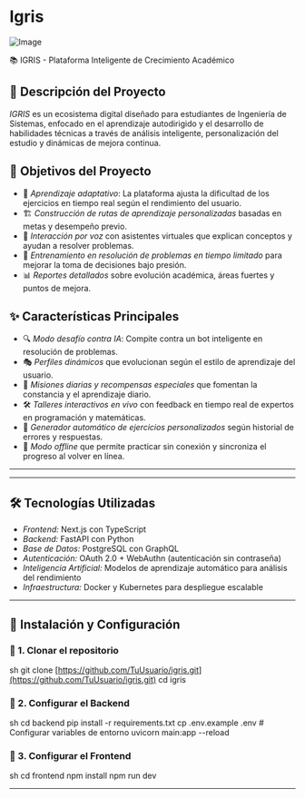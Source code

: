 # Igris

![Image](https://github.com/user-attachments/assets/ecf927ab-7d3f-42fc-a857-63b36eafd665)

📚 IGRIS - Plataforma Inteligente de Crecimiento Académico  

## 📌 Descripción del Proyecto  
*IGRIS* es un ecosistema digital diseñado para estudiantes de Ingeniería de Sistemas, enfocado en el aprendizaje autodirigido y el desarrollo de habilidades técnicas a través de análisis inteligente, personalización del estudio y dinámicas de mejora continua.  

## 🎯 Objetivos del Proyecto  
- 🧠 *Aprendizaje adaptativo*: La plataforma ajusta la dificultad de los ejercicios en tiempo real según el rendimiento del usuario.  
- 🏗 *Construcción de rutas de aprendizaje personalizadas* basadas en metas y desempeño previo.  
- 🎤 *Interacción por voz* con asistentes virtuales que explican conceptos y ayudan a resolver problemas.  
- 🔄 *Entrenamiento en resolución de problemas en tiempo limitado* para mejorar la toma de decisiones bajo presión.  
- 📊 *Reportes detallados* sobre evolución académica, áreas fuertes y puntos de mejora.  

## ✨ Características Principales  
- 🔍 *Modo desafío contra IA*: Compite contra un bot inteligente en resolución de problemas.  
- 🎭 *Perfiles dinámicos* que evolucionan según el estilo de aprendizaje del usuario.  
- 🏅 *Misiones diarias y recompensas especiales* que fomentan la constancia y el aprendizaje diario.  
- 🛠 *Talleres interactivos en vivo* con feedback en tiempo real de expertos en programación y matemáticas.  
- 🔧 *Generador automático de ejercicios personalizados* según historial de errores y respuestas.  
- 📡 *Modo offline* que permite practicar sin conexión y sincroniza el progreso al volver en línea.  
****
---

## 🛠️ Tecnologías Utilizadas  
- *Frontend:* Next.js con TypeScript  
- *Backend:* FastAPI con Python  
- *Base de Datos:* PostgreSQL con GraphQL  
- *Autenticación:* OAuth 2.0 + WebAuthn (autenticación sin contraseña)  
- *Inteligencia Artificial:* Modelos de aprendizaje automático para análisis del rendimiento  
- *Infraestructura:* Docker y Kubernetes para despliegue escalable  

---

## 🚀 Instalación y Configuración  

### 🔹 1. Clonar el repositorio  
sh
git clone [https://github.com/TuUsuario/igris.git](https://github.com/TuUsuario/igris.git)
cd igris
  

### 🔹 2. Configurar el Backend  
sh
cd backend
pip install -r requirements.txt
cp .env.example .env  # Configurar variables de entorno
uvicorn main:app --reload
  

### 🔹 3. Configurar el Frontend  
sh
cd frontend
npm install
npm run dev
  

---
